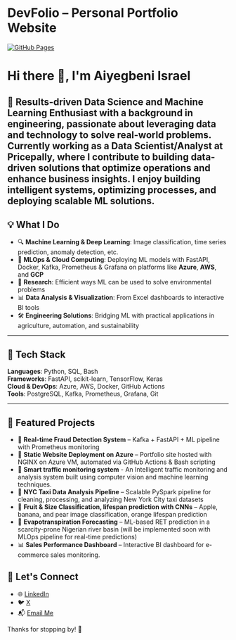 # DevFolio – Personal Portfolio Website
[![GitHub Pages](https://img.shields.io/badge/View%20Live-Portfolio-blue?logo=github)](https://eazi-t.github.io/Portfolio/)

# Hi there 👋, I'm Aiyegbeni Israel

🎯 Results-driven Data Science and Machine Learning Enthusiast with a background in engineering, passionate about leveraging data and technology to solve real-world problems. Currently working as a Data Scientist/Analyst at Pricepally, where I contribute to building data-driven solutions that optimize operations and enhance business insights. I enjoy building intelligent systems, optimizing processes, and deploying scalable ML solutions.
---

## 💡 What I Do

- 🔍 **Machine Learning & Deep Learning**: Image classification, time series prediction, anomaly detection, etc.
- 🌱 **MLOps & Cloud Computing**: Deploying ML models with FastAPI, Docker, Kafka, Prometheus & Grafana on platforms like **Azure**, **AWS**, and **GCP**
- 🧪 **Research**: Efficient ways ML can be used to solve environmental problems
- 📊 **Data Analysis & Visualization**: From Excel dashboards to interactive BI tools
- 🛠️ **Engineering Solutions**: Bridging ML with practical applications in agriculture, automation, and sustainability

---

## 🔧 Tech Stack

**Languages**: Python, SQL, Bash  
**Frameworks**: FastAPI, scikit-learn, TensorFlow, Keras  
**Cloud & DevOps**: Azure, AWS, Docker, GitHub Actions  
**Tools**: PostgreSQL, Kafka, Prometheus, Grafana, Git

---

## 📂 Featured Projects

- 🎯 **Real-time Fraud Detection System** – Kafka + FastAPI + ML pipeline with Prometheus monitoring
- 🚀 **Static Website Deployment on Azure** – Portfolio site hosted with NGINX on Azure VM, automated via GitHub Actions & Bash scripting
- 🎯 **Smart traffic monitoring system** - An Intelligent traffic monitoring and analysis system built using computer vision and machine learning techniques.
- 🚖 **NYC Taxi Data Analysis Pipeline** – Scalable PySpark pipeline for cleaning, processing, and analyzing New York City taxi datasets
- 🧠 **Fruit & Size Classification, lifespan prediction with CNNs** – Apple, banana, and pear image classification, orange lifespan prediction  
- 🧪 **Evapotranspiration Forecasting** – ML-based RET prediction in a scarcity-prone Nigerian river basin (will be implemented soon with MLOps pipeline for real-time predictions)
- 📊 **Sales Performance Dashboard** – Interactive BI dashboard for e-commerce sales monitoring.


## 🤝 Let's Connect

- 🌐 [LinkedIn](linkedin.com/in/israel-aiyegbeni)
- 🐦 [X](https://x.com/aiyegbeniisrael)
- 📬 [Email Me](israeltemidayo24@gmail.com)

Thanks for stopping by! 🚀
